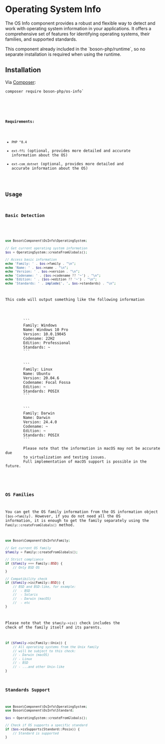 # Operating System Info

<show-structure for="chapter" depth="2"/>

The OS Info component provides a robust and flexible way to detect and work with
operating system information in your applications. It offers a comprehensive 
set of features for identifying operating systems, their families, and 
supported standards.

<note>
This component already included in the `boson-php/runtime`, 
so no separate installation is required when using the runtime.
</note>


## Installation

<tldr>
    <p>
        Via <a href="https://getcomposer.org/doc/01-basic-usage.md#installing-dependencies">Composer</a>:
    </p>
    <p>
        <code lang="bash">composer require boson-php/os-info`
    </p>
</tldr>

**Requirements:**

* `PHP ^8.4`
* `ext-ffi` (optional, provides more detailed and accurate information about the OS)
* `ext-com_dotnet` (optional, provides more detailed and accurate information about the OS)


## Usage

### Basic Detection

<secondary-label ref="macos-limitations"/>

```php
use Boson\Component\OsInfo\OperatingSystem;

// Get current operating system information
$os = OperatingSystem::createFromGlobals();

// Access basic information
echo 'Family: ' . $os->family . "\n";
echo 'Name: ' . $os->name . "\n";
echo 'Version: ' . $os->version . "\n";
echo 'Codename: ' . ($os->codename ?? '~') . "\n";
echo 'Edition: ' . ($os->edition ?? '~') . "\n";
echo 'Standards: ' . implode(', ', $os->standards) . "\n";
```

This code will output something like the following information

<tabs>
    <tab title="Windows">
        ```
        Family: Windows
        Name: Windows 10 Pro
        Version: 10.0.19045
        Codename: 22H2
        Edition: Professional
        Standards: ~ 
        ```
    </tab>
    <tab title="Linux">
        ```
        Family: Linux
        Name: Ubuntu
        Version: 20.04.6
        Codename: Focal Fossa
        Edition: ~
        Standards: POSIX
        ```
    </tab>
    <tab title="macOS">
        ```
        Family: Darwin
        Name: Darwin
        Version: 24.4.0
        Codename: ~
        Edition: ~
        Standards: POSIX
        ```
        <warning>
        Please note that the information in macOS may not be accurate due 
        to virtualization and testing issues.
        Full implementation of macOS support is possible in the future.
        </warning>
    </tab>
</tabs>

### OS Families

You can get the OS family information from the OS information 
object (`$os->family`). However, if you do not need all the OS information, 
it is enough to get the family separately using the `Family::createFromGlobals()`
method.

```php
use Boson\Component\OsInfo\Family;

// Get current OS family
$family = Family::createFromGlobals();

// Strict compliance
if ($family === Family::BSD) {
    // Only BSD OS
}

// Compatibility check
if ($family->is(Family::BSD)) {
    // BSD and BSD-like, for example:
    //  - BSD
    //  - Solaris
    //  - Darwin (macOS)
    //  - etc
}
```

Please note that the `$family->is()` check includes the check of the family 
itself and its parents.

```php
if ($family->is(Family::Unix)) {
    // All operating systems from the Unix family 
    // will be subject to this check:
    // - Darwin (macOS)
    // - Linux
    // - BSD
    // - ...and other Unix-like
}
```

### Standards Support

```php
use Boson\Component\OsInfo\OperatingSystem;
use Boson\Component\OsInfo\Standard;

$os = OperatingSystem::createFromGlobals();

// Check if OS supports a specific standard
if ($os->isSupports(Standard::Posix)) {
    // Standard is supported
}
```

